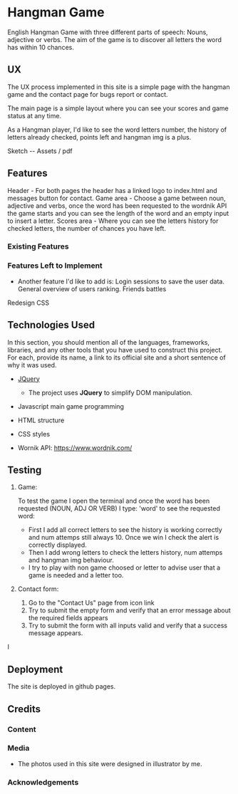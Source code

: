 # Hangman Game

English Hangman Game with three different parts of speech: Nouns, adjective or verbs. The aim of the game is to discover all letters the word has within 10 chances. 
 
## UX

The UX process implemented in this site is a simple page with the hangman game and the contact page for bugs report or contact.

The main page is a simple layout where you can see your scores and game status at any time. 

As a Hangman player, I'd like to see the word letters number, the history of letters already checked, points left and hangman img is a plus.

Sketch -- Assets / pdf

## Features

Header - For both pages the header has a linked logo to index.html and messages button for contact.
Game area - Choose a game between noun, adjective and verbs, once the word has been requested to the wordnik API the game starts and you can see the length of the word and an empty input to insert a letter. 
Scores area - Where you can see the letters history for checked letters, the number of chances you have left. 

### Existing Features


### Features Left to Implement
- Another feature I'd like to add is:
Login sessions to save the user data.
General overview of users ranking.
Friends battles 

Redesign CSS 

## Technologies Used

In this section, you should mention all of the languages, frameworks, libraries, and any other tools that you have used to construct this project. For each, provide its name, a link to its official site and a short sentence of why it was used.

- [JQuery](https://jquery.com)
    - The project uses **JQuery** to simplify DOM manipulation.
- Javascript main game programming
- HTML structure
- CSS styles

- Wornik API: https://www.wordnik.com/


## Testing


1. Game:

    To test the game I open the terminal and once the word has been requested (NOUN, ADJ OR VERB) I type: 'word' to see the requested word:
    - First I add all correct letters to see the history is working correctly and num attemps still always 10. Once we win I check the alert is correctly displayed.
    - Then I add wrong letters to check the letters history, num attemps and hangman img behaviour. 
    - I try to play with non game choosed or letter to advise user that a game is needed and a letter too.


2. Contact form:
    1. Go to the "Contact Us" page from icon link 
    2. Try to submit the empty form and verify that an error message about the required fields appears
    3. Try to submit the form with all inputs valid and verify that a success message appears.

I
## Deployment

The site is deployed in github pages. 

## Credits

### Content


### Media
- The photos used in this site were designed in illustrator by me. 

### Acknowledgements



